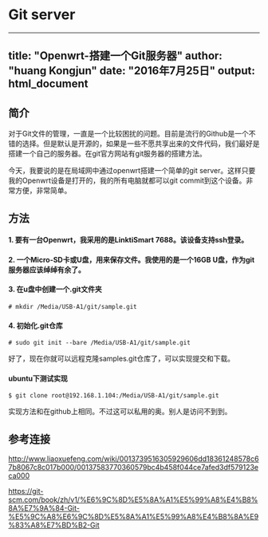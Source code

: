 # Git server

---
title: "Openwrt-搭建一个Git服务器"
author: "huang Kongjun"
date: "2016年7月25日"
output: html_document
---

## 简介

对于Git文件的管理，一直是一个比较困扰的问题。目前是流行的Github是一个不错的选择。但是默认是开源的，如果是一些不愿共享出来的文件代码，我们最好是搭建一个自己的服务器。在git官方网站有git服务器的搭建方法。

今天，我要说的是在局域网中通过openwrt搭建一个简单的git server。这样只要我的Openwrt设备是打开的，我的所有电脑就都可以git commit到这个设备。非常方便，非常简单。

## 方法

#### 1. 要有一台Openwrt，我采用的是LinktiSmart 7688。该设备支持ssh登录。

#### 2. 一个Micro-SD卡或U盘，用来保存文件。我使用的是一个16GB U盘，作为git服务器应该绰绰有余了。

#### 3. 在u盘中创建一个.git文件夹

```
# mkdir /Media/USB-A1/git/sample.git
```

#### 4. 初始化.git仓库

```
# sudo git init --bare /Media/USB-A1/git/sample.git
```

好了，现在你就可以远程克隆samples.git仓库了，可以实现提交和下载。

#### ubuntu下测试实现

```
$ git clone root@192.168.1.104:/Media/USB-A1/git/sample.git 
```

实现方法和在github上相同。不过这可以私用的奥。别人是访问不到到。


## 参考连接

<http://www.liaoxuefeng.com/wiki/0013739516305929606dd18361248578c67b8067c8c017b000/00137583770360579bc4b458f044ce7afed3df579123eca000>

<https://git-scm.com/book/zh/v1/%E6%9C%8D%E5%8A%A1%E5%99%A8%E4%B8%8A%E7%9A%84-Git-%E5%9C%A8%E6%9C%8D%E5%8A%A1%E5%99%A8%E4%B8%8A%E9%83%A8%E7%BD%B2-Git>